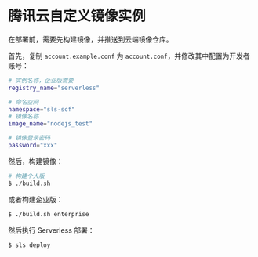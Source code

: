 # 腾讯云自定义镜像实例

在部署前，需要先构建镜像，并推送到云端镜像仓库。

首先，复制 `account.example.conf` 为 `account.conf`，并修改其中配置为开发者账号：

```bash
# 实例名称，企业版需要
registry_name="serverless"

# 命名空间
namespace="sls-scf"
# 镜像名称
image_name="nodejs_test"

# 镜像登录密码
password="xxx"
```

然后，构建镜像：

```bash
# 构建个人版
$ ./build.sh
```

或者构建企业版：

```bash
$ ./build.sh enterprise
```

然后执行 Serverless 部署：

```
$ sls deploy
```
